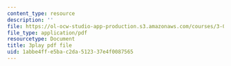 ```yaml
---
content_type: resource
description: ''
file: https://ol-ocw-studio-app-production.s3.amazonaws.com/courses/3-091sc-introduction-to-solid-state-chemistry-fall-2010/1abbe4ffe5bac2da512337e4f0087565_giPLtjL0Mnc.pdf
file_type: application/pdf
resourcetype: Document
title: 3play pdf file
uid: 1abbe4ff-e5ba-c2da-5123-37e4f0087565
---
```

